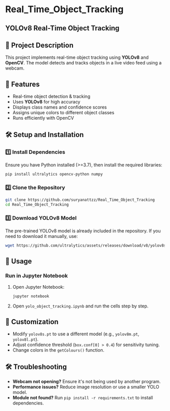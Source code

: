 # Real_Time_Object_Tracking

## YOLOv8 Real-Time Object Tracking


## 📌 Project Description
This project implements real-time object tracking using **YOLOv8** and **OpenCV**. The model detects and tracks objects in a live video feed using a webcam.

## 🚀 Features
- Real-time object detection & tracking
- Uses **YOLOv8** for high accuracy
- Displays class names and confidence scores
- Assigns unique colors to different object classes
- Runs efficiently with OpenCV

## 🛠️ Setup and Installation
### **1️⃣ Install Dependencies**
Ensure you have Python installed (>=3.7), then install the required libraries:

```bash
pip install ultralytics opencv-python numpy
```

### **2️⃣ Clone the Repository**
```bash
git clone https://github.com/suryanattzz/Real_Time_Object_Tracking
cd Real_Time_Object_Tracking
```

### **3️⃣ Download YOLOv8 Model**
The pre-trained YOLOv8 model is already included in the repository. If you need to download it manually, use:
```bash
wget https://github.com/ultralytics/assets/releases/download/v8/yolov8s.pt
```

## 🎯 Usage

### **Run in Jupyter Notebook**
1. Open Jupyter Notebook:
   ```bash
   jupyter notebook
   ```
2. Open `yolo_object_tracking.ipynb` and run the cells step by step.


## 📌 Customization
- Modify `yolov8s.pt` to use a different model (e.g., `yolov8m.pt`, `yolov8l.pt`).
- Adjust confidence threshold (`box.conf[0] > 0.4`) for sensitivity tuning.
- Change colors in the `getColours()` function.

## 🛠️ Troubleshooting
- **Webcam not opening?** Ensure it's not being used by another program.
- **Performance issues?** Reduce image resolution or use a smaller YOLO model.
- **Module not found?** Run `pip install -r requirements.txt` to install dependencies.


